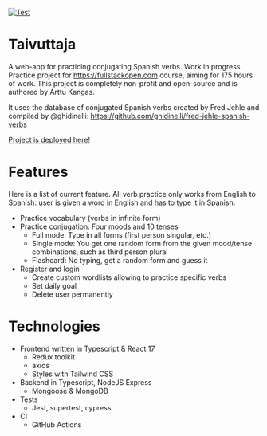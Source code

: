 [![Test](https://github.com/ShootingStar91/taivuttaja/actions/workflows/main.yml/badge.svg)](https://github.com/ShootingStar91/taivuttaja/actions/workflows/main.yml)

# Taivuttaja

A web-app for practicing conjugating Spanish verbs. Work in progress. Practice project for https://fullstackopen.com course, aiming for 175 hours of work. This project is completely non-profit and open-source and is authored by Arttu Kangas.

It uses the database of conjugated Spanish verbs created by Fred Jehle and compiled by @ghidinelli: https://github.com/ghidinelli/fred-jehle-spanish-verbs

[Project is deployed here!](http://13.50.0.15/)

# Features

Here is a list of current feature. All verb practice only works from English to Spanish: user is given a word in English and has to type it in Spanish.

+ Practice vocabulary (verbs in infinite form)
+ Practice conjugation: Four moods and 10 tenses
  + Full mode: Type in all forms (first person singular, etc.)
  + Single mode: You get one random form from the given mood/tense combinations, such as third person plural
  + Flashcard: No typing, get a random form and guess it
+ Register and login
  + Create custom wordlists allowing to practice specific verbs
  + Set daily goal
  + Delete user permanently

# Technologies

+ Frontend written in Typescript & React 17
  + Redux toolkit
  + axios
  + Styles with Tailwind CSS
+ Backend in Typescript, NodeJS Express
  + Mongoose & MongoDB
+ Tests
  + Jest, supertest, cypress
+ CI
  + GitHub Actions
